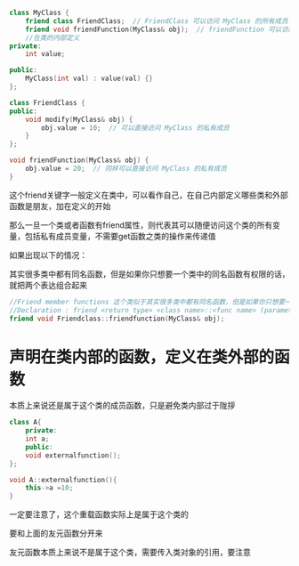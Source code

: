 ```c++
class MyClass {
    friend class FriendClass;  // FriendClass 可以访问 MyClass 的所有成员
    friend void friendFunction(MyClass& obj);  // friendFunction 可以访问 MyClass 的所有成员
    //在类的内部定义
private:
    int value;

public:
    MyClass(int val) : value(val) {}
};

class FriendClass {
public:
    void modify(MyClass& obj) {
        obj.value = 10;  // 可以直接访问 MyClass 的私有成员
    }
};

void friendFunction(MyClass& obj) {
    obj.value = 20;  // 同样可以直接访问 MyClass 的私有成员
}
```

这个friend关键字一般定义在类中，可以看作自己，在自己内部定义哪些类和外部函数是朋友，加在定义的开始

那么一旦一个类或者函数有friend属性，则代表其可以随便访问这个类的所有变量，包括私有成员变量，不需要get函数之类的操作来传递值

如果出现以下的情况：

其实很多类中都有同名函数，但是如果你只想要一个类中的同名函数有权限的话，就把两个表达组合起来

```c++
//Friend member functions 这个类似于其实很多类中都有同名函数，但是如果你只想要一个类中的同名函数有权限的话，就把两个表达组合起来
//Declaration : friend <return type> <class name>::<func name> (parameters);
friend void Friendclass::friendfunction(MyClass& obj);

```





# 声明在类内部的函数，定义在类外部的函数

本质上来说还是属于这个类的成员函数，只是避免类内部过于陇拶

```c++
class A{
    private:
    int a;
    public:
    void externalfunction();
};

void A::externalfunction(){
    this->a =10;
}


```

一定要注意了，这个重载函数实际上是属于这个类的



要和上面的友元函数分开来

友元函数本质上来说不是属于这个类，需要传入类对象的引用，要注意
